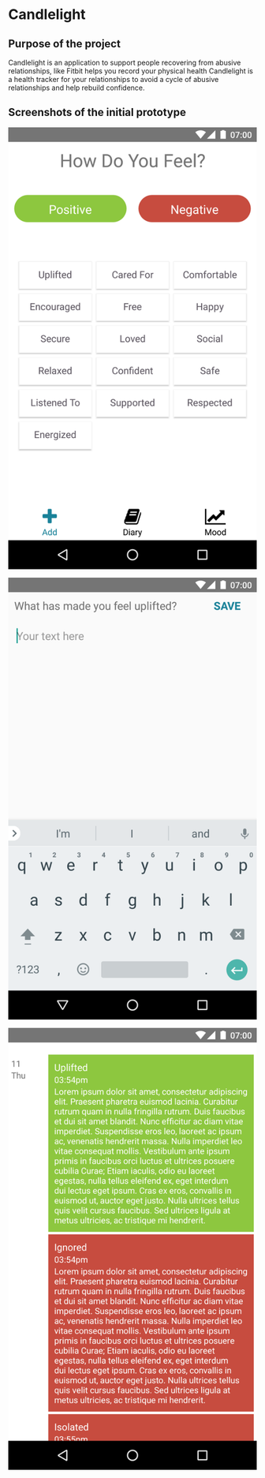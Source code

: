 # Candlelight

## Purpose of the project
Candlelight is an application to support people recovering from abusive relationships, like Fitbit helps you record your physical health Candlelight is a health tracker for your relationships to avoid a cycle of abusive relationships and help rebuild confidence.

## Screenshots of the initial prototype
![Screenshot of home page including two main buttons "Positive" and "Negative" underneath is buttons with different feelings for example "Uplifted" and "Cared For"](https://github.com/Lily418/candle-light/blob/master/screenshots/HomeScreenshot.png?raw=true)

![Screenshot of the adding feeling page, with the title "What has made you feel uplifted?" and a text box to answer the question"](https://github.com/Lily418/candle-light/blob/master/screenshots/AddFeelingScreenshot.png?raw=true)

![Screenshot of the diary page with a list of feeling words, a time recorded and the message recorded"](https://github.com/Lily418/candle-light/blob/master/screenshots/DiaryScreenshot.png?raw=true)
